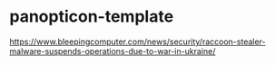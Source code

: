 # panopticon-template

https://www.bleepingcomputer.com/news/security/raccoon-stealer-malware-suspends-operations-due-to-war-in-ukraine/
